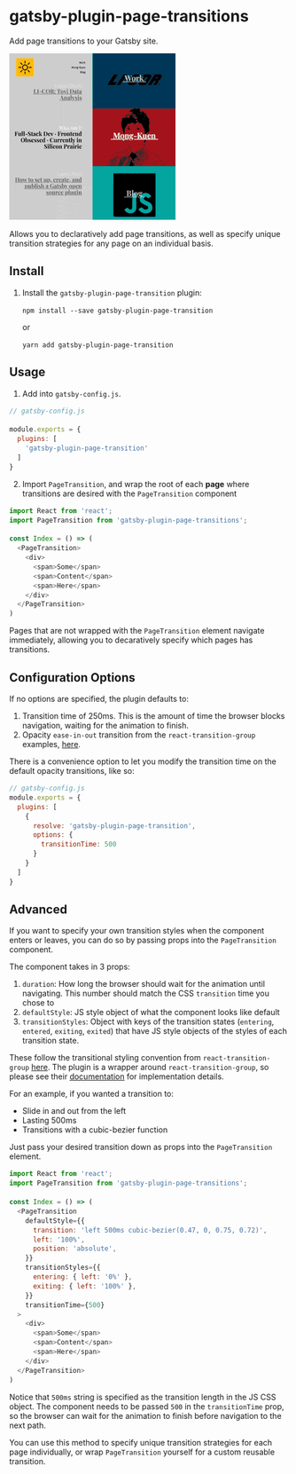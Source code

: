 # gatsby-plugin-page-transitions

Add page transitions to your Gatsby site.

![gatsby-plugin-page-transition demo](transition.gif)

Allows you to declaratively add page transitions, as well as specify unique transition strategies for any page on an individual basis.

## Install

1. Install the `gatsby-plugin-page-transition` plugin:

    `npm install --save gatsby-plugin-page-transition`

    or

    `yarn add gatsby-plugin-page-transition`

## Usage

1. Add into `gatsby-config.js`.

```javascript
// gatsby-config.js

module.exports = {
  plugins: [
    'gatsby-plugin-page-transition'
  ]
}
```

2. Import `PageTransition`, and wrap the root of each **page** where transitions are desired with the `PageTransition` component

```javascript
import React from 'react';
import PageTransition from 'gatsby-plugin-page-transitions';

const Index = () => (
  <PageTransition>
    <div>
      <span>Some</span>
      <span>Content</span>
      <span>Here</span>
    </div>
  </PageTransition>
)
```

Pages that are not wrapped with the `PageTransition` element navigate immediately, allowing you to decaratively specify which pages has transitions.

## Configuration Options
If no options are specified, the plugin defaults to:

1. Transition time of 250ms. This is the amount of time the browser blocks navigation, waiting for the animation to finish.
2. Opacity `ease-in-out` transition from the `react-transition-group` examples, [here](https://reactcommunity.org/react-transition-group/transition).

There is a convenience option to let you modify the transition time on the default opacity transitions, like so:
```javascript
// gatsby-config.js
module.exports = {
  plugins: [
    {
      resolve: 'gatsby-plugin-page-transition',
      options: {
        transitionTime: 500
      }
    }
  ]
}
```

## Advanced
If you want to specify your own transition styles when the component enters or leaves, you can do so by passing props into the `PageTransition` component.

The component takes in 3 props:
1. `duration`: How long the browser should wait for the animation until navigating. This number should match the CSS `transition` time you chose to
2. `defaultStyle`: JS style object of what the component looks like default
3. `transitionStyles`: Object with keys of the transition states (`entering`, `entered`, `exiting`, `exited`) that have JS style objects of the styles of each transition state.

These follow the transitional styling convention from `react-transition-group` [here](https://reactcommunity.org/react-transition-group/transition).
The plugin is a wrapper around `react-transition-group`, so please see their [documentation](https://reactcommunity.org/react-transition-group/transition) for implementation details.

For an example, if you wanted a transition to:
- Slide in and out from the left
- Lasting 500ms
- Transitions with a cubic-bezier function

Just pass your desired transition down as props into the `PageTransition` element.

```javascript
import React from 'react';
import PageTransition from 'gatsby-plugin-page-transitions';

const Index = () => (
  <PageTransition
    defaultStyle={{
      transition: 'left 500ms cubic-bezier(0.47, 0, 0.75, 0.72)',
      left: '100%',
      position: 'absolute',
    }}
    transitionStyles={{
      entering: { left: '0%' },
      exiting: { left: '100%' },
    }}
    transitionTime={500}
  >
    <div>
      <span>Some</span>
      <span>Content</span>
      <span>Here</span>
    </div>
  </PageTransition>
)
```

Notice that `500ms` string is specified as the transition length in the JS CSS object. The component needs to be passed `500` in the `transitionTime` prop, so the browser can wait for the animation to finish before navigation to the next path.

You can use this method to specify unique transition strategies for each page individually, or wrap `PageTransition` yourself for a custom reusable transition.
